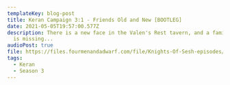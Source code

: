 ```yaml
---
templateKey: blog-post
title: Keran Campaign 3:1 - Friends Old and New [BOOTLEG]
date: 2021-05-05T19:57:00.577Z
description: There is a new face in the Valen's Rest tavern, and a familiar one
  is missing...
audioPost: true
file: https://files.fourmenandadwarf.com/file/Knights-Of-Sesh-episodes/Season_3/Keran-37-BOOTLEG.mp3
tags:
  - Keran
  - Season 3
---
```


